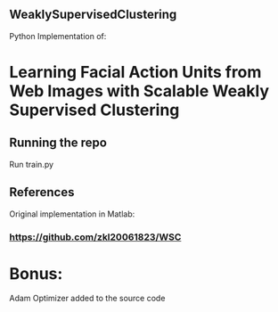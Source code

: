 ## WeaklySupervisedClustering
Python Implementation of:

# Learning Facial Action Units from Web Images with Scalable Weakly Supervised Clustering

## Running the repo
Run train.py

## References
Original implementation in Matlab:
### https://github.com/zkl20061823/WSC

# Bonus:
Adam Optimizer added to the source code
